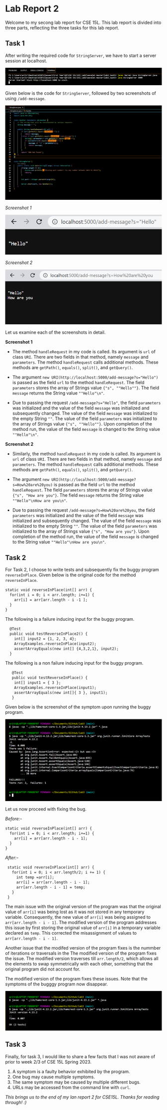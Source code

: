 Lab Report 2
=============
Welcome to my secong lab report for CSE 15L. This lab report is divided into three parts, reflecting the three tasks for this lab report.

Task 1
------

After writing the required code for `StringServer`, we have to start a server session at localhost. 

![Image](localhost_connect.png)

Given below is the code for `StringServer`, followed by two screenshots of using `/add-message`.

![Image](stringserver.png)

*Screenshot 1*

![Image](localhost_str_1.png)

*Screenshot 2*

![Image](localhost_str_2.png)

Let us examine each of the screenshots in detail.

**Screenshot 1**

* The method `handleRequest` in my code is called. Its argument is `url` of class `URI`. There are two fields in that method, namely `message` and `parameters`. The method `handleRequest` calls additional methods. These methods are `getPath()`, `equals()`, `split()`, and `getQuery()`.

* The argument `new URI(http://localhost:5000/add-message?s="Hello")` is passed as the field `url` to the method `handleRequest`. The field `parameters` stores the array of Strings value `{"s", ""Hello""}`. The field `message` returns the String value `""Hello"\n"`.

* Due to passing the request `/add-message?s="Hello"`, the field `parameters` was initialized and the value of the field `message` was initialized and subsequently changed. The value of the field `message` was initialized to the empty String `""`. The value of the field  `parameters` was initialized to the array of Strings value `{"s", ""Hello""}`. Upon completion of the method run, the value of the field `message` is changed to the String value  `""Hello"\n"`. 

**Screenshot 2**

* Similarly, the method `handleRequest` in my code is called. Its argument is `url` of class `URI`. There are two fields in that method, namely `message` and `parameters`. The method `handleRequest` calls additional methods. These methods are `getPath()`, `equals()`, `split()`, and `getQuery()`.

* The argument `new URI(http://localhost:5000/add-message?s=How%20are%20you)` is passed as the field `url` to the method `handleRequest`. The field `parameters` stores the array of Strings value `{"s", "How are you"}`. The field `message` returns the String value `""Hello"\nHow are you\n"`.

* Due to passing the request `/add-message?s=How%20are%20you`, the field `parameters` was initialized and the value of the field `message` was initialized and subsequently changed. The value of the field `message` was initialized to the empty String `""`. The value of the field  `parameters` was initialized to the array of Strings value `{"s", "How are you"}`. Upon completion of the method run, the value of the field `message` is changed to the String value  `""Hello"\nHow are you\n"`. 

Task 2
---------

For Task 2, I choose to write tests and subsequently fix the buggy program `reverseInPlace`. Given below is the original code for the method `reverseInPlace`.

```
static void reverseInPlace(int[] arr) {
  for(int i = 0; i < arr.length; i+=1) {
    arr[i] = arr[arr.length - i -1 ];
  }
}
```

The following is a failure inducing input for the buggy program.

```
  @Test
  public void testReverseInPlace2() {
    int[] input2 = {1, 2, 3, 4};
    ArrayExamples.reverseInPlace(input2);
    assertArrayEquals(new int[] {4,3,2,1}, input2);
  }
```

The following is a non failure inducing input for the buggy program.

```
   @Test 
   public void testReverseInPlace() {
    int[] input1 = { 3 };
    ArrayExamples.reverseInPlace(input1);
    assertArrayEquals(new int[]{ 3 }, input1);
   }
```

Given below is the screenshot of the symptom upon running the buggy program.

![Image](lab2_task2_symptoms.png)

Let us now proceed with fixing the bug. 

*Before:-*

```
static void reverseInPlace(int[] arr) {
  for(int i = 0; i < arr.length; i+=1) {
    arr[i] = arr[arr.length - i - 1];
  }
}
```

*After:-*

```
 static void reverseInPlace(int[] arr) {
   for(int i = 0; i < arr.length/2; i += 1) {
     int temp =arr[i];
     arr[i] = arr[arr.length - i - 1];
     arr[arr.length - i - 1] = temp;
   }
 }
```

The main issue with the original version of the program was that the original value of `arr[i]` was being lost as it was not stored in any temporary variable. Consequently, the new value of `arr[i]` was being assigned to `arr[arr.length - i - 1]`. The modified version of the program addresses this issue by first storing the original value of `arr[i]` in a temporary variable declared as `temp`. This corrected the misassignment of values to `arr[arr.length - i - 1]`.

Another issue that the modifed version of the program fixes is the nummber of iterations or traversals in the The modified version of the program fixes the issue. The modified version traverses till `arr.length/2`, which allows all the elements to swap symmetrically with each other, something that the original program did not account for.

The modified version of the program fixes these issues. Note that the symptoms of the bugggy program now disappear.

![Image](symptom_gone_task2.png)


Task 3
------

Finally, for task 3, I would like to share a few facts that I was not aware of prior to week 2/3 of CSE 15L Spring 2023.

1. A symptom is a faulty behavior exhibited by the program.
2. One bug may cause multiple symptoms.
3. The same symptom may be caused by multiple different bugs.
4. URLs may be accessed from the command line with `curl`.


*This brings us to the end of my lan report 2 for CSE15L. Thanks for reading through! :)*























